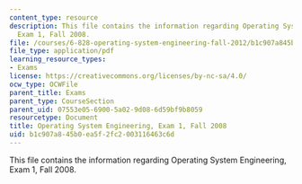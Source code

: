 ```yaml
---
content_type: resource
description: This file contains the information regarding Operating System Engineering,
  Exam 1, Fall 2008.
file: /courses/6-828-operating-system-engineering-fall-2012/b1c907a845b0ea5f2fc2003116463c6d_MIT6_828F12_q08_1.pdf
file_type: application/pdf
learning_resource_types:
- Exams
license: https://creativecommons.org/licenses/by-nc-sa/4.0/
ocw_type: OCWFile
parent_title: Exams
parent_type: CourseSection
parent_uid: 07553e05-6900-5a02-9d08-6d59bf9b8059
resourcetype: Document
title: Operating System Engineering, Exam 1, Fall 2008
uid: b1c907a8-45b0-ea5f-2fc2-003116463c6d
---
```

This file contains the information regarding Operating System Engineering, Exam 1, Fall 2008.